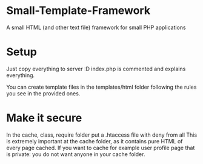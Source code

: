# Small-Template-Framework
A small HTML (and other text file) framework for small PHP applications

# Setup
Just copy everything to server :D
index.php is commented and explains everything.

You can create template files in the templates/html folder following
the rules you see in the provided ones.

# Make it secure
In the cache, class, require folder put a .htaccess file with deny from all
This is extremely important at the cache folder, as it contains pure HTML
of every page cached. If you want to cache for example user profile page 
that is private: you do not want anyone in your cache folder.
